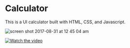 # Calculator

This is a UI calculator built with HTML, CSS, and Javascript.

![screen shot 2017-08-31 at 12 45 04 am](https://user-images.githubusercontent.com/24659417/29912188-a738a5be-8de5-11e7-9deb-94b007864358.png)

[![Watch the video](https://user-images.githubusercontent.com/24659417/29912188-a738a5be-8de5-11e7-9deb-94b007864358.png)](https://www.youtube.com/watch?v=P8t0Jyh6yIU)
